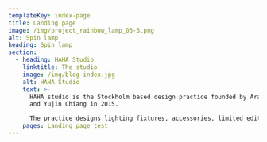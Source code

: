 ```yaml
---
templateKey: index-page
title: Landing page
image: /img/project_rainbow_lamp_03-3.png
alt: Spin lamp
heading: Spin lamp
section:
  - heading: HAHA Studio
    linktitle: The studio
    image: /img/blog-index.jpg
    alt: HAHA Studio
    text: >-
      HAHA studio is the Stockholm based design practice founded by Arash Eskafi
      and Yujin Chiang in 2015.

      The practice designs lighting fixtures, accessories, limited editions, and undertakes regular collaborations in interior architecture.
    pages: Landing page test
---
```

